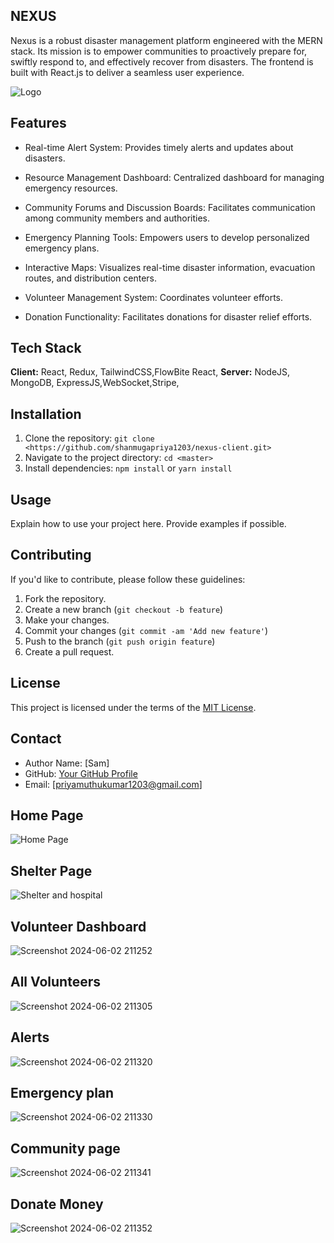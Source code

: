 
## NEXUS

Nexus is a robust disaster management platform engineered with the MERN stack. Its mission is to empower communities to proactively prepare for, swiftly respond to, and effectively recover from disasters. The frontend is built with React.js to deliver a seamless user experience.


![Logo](https://github.com/shanmugapriya1203/nexus-client/assets/110707278/bda8cf16-d7f5-456b-a800-6e7dd85954d4)


## Features

- Real-time Alert System: Provides timely alerts and updates about disasters.
- Resource Management Dashboard: Centralized dashboard for managing emergency resources.
- Community Forums and Discussion Boards: Facilitates communication among community members and authorities.
- Emergency Planning Tools: Empowers users to develop personalized emergency plans.
- Interactive Maps: Visualizes real-time disaster information, evacuation routes, and distribution centers.

- Volunteer Management System: Coordinates volunteer efforts.

- Donation Functionality: Facilitates donations for disaster relief efforts.
## Tech Stack

**Client:** React, Redux, TailwindCSS,FlowBite React,
**Server:** NodeJS, MongoDB, ExpressJS,WebSocket,Stripe,

## Installation

1. Clone the repository: `git clone <https://github.com/shanmugapriya1203/nexus-client.git>`
2. Navigate to the project directory: `cd <master>`
3. Install dependencies: `npm install` or `yarn install`

## Usage

Explain how to use your project here. Provide examples if possible.

## Contributing

If you'd like to contribute, please follow these guidelines:

1. Fork the repository.
2. Create a new branch (`git checkout -b feature`)
3. Make your changes.
4. Commit your changes (`git commit -am 'Add new feature'`)
5. Push to the branch (`git push origin feature`)
6. Create a pull request.

## License

This project is licensed under the terms of the [MIT License](https://opensource.org/licenses/MIT).

## Contact

- Author Name: [Sam]
- GitHub: [Your GitHub Profile](https://github.com/shanmugapriya1203)
- Email: [priyamuthukumar1203@gmail.com]

## Home Page
![Home Page](https://github.com/shanmugapriya1203/nexus-client/assets/110707278/1158ac27-4fd5-46c7-a584-1c65ba5e8818)
 ## Shelter Page
![Shelter and hospital](https://github.com/shanmugapriya1203/nexus-client/assets/110707278/c844a06c-3190-42dc-bf19-5c6d0db953fc)
 ## Volunteer Dashboard
![Screenshot 2024-06-02 211252](https://github.com/shanmugapriya1203/nexus-client/assets/110707278/e69a6000-de77-4f5a-a33d-c694b8d94307)
 ## All Volunteers
![Screenshot 2024-06-02 211305](https://github.com/shanmugapriya1203/nexus-client/assets/110707278/d57d236b-a1e6-4f8a-af5f-5ae952aef820)
 ## Alerts
![Screenshot 2024-06-02 211320](https://github.com/shanmugapriya1203/nexus-client/assets/110707278/d09bc381-a5ce-4bbe-b54f-7119deb10495)

## Emergency plan
![Screenshot 2024-06-02 211330](https://github.com/shanmugapriya1203/nexus-client/assets/110707278/633b2a4b-1725-4d70-bc2c-284a3a46ab71)

## Community page
![Screenshot 2024-06-02 211341](https://github.com/shanmugapriya1203/nexus-client/assets/110707278/7aa36628-f9d9-4ef3-aef4-f54d57a08f1f)

## Donate Money
![Screenshot 2024-06-02 211352](https://github.com/shanmugapriya1203/nexus-client/assets/110707278/ecb3c562-5280-40aa-ad88-64b7a0f25699)



